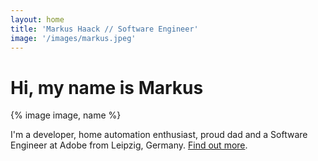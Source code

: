 ```yaml
---
layout: home
title: 'Markus Haack // Software Engineer'
image: '/images/markus.jpeg'
---
```


# Hi, my name is Markus

<div class="hero__image">{% image image, name %}</div>

I'm a developer, home automation enthusiast, proud dad and a Software Engineer at Adobe from Leipzig, Germany. [Find out more](/about).
